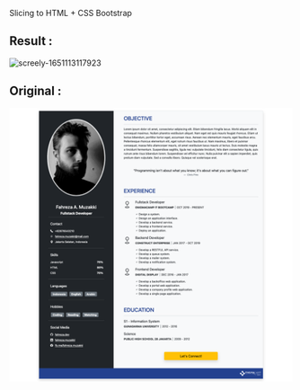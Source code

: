 Slicing to HTML + CSS Bootstrap

## Result :

![screely-1651113117923](https://user-images.githubusercontent.com/63460549/165664851-e5457433-f050-45aa-8b8d-7d5c0c787d37.png)


## Original :

<img href="https://enigmacamp.com" src="./assets/resume-screenshot.png">